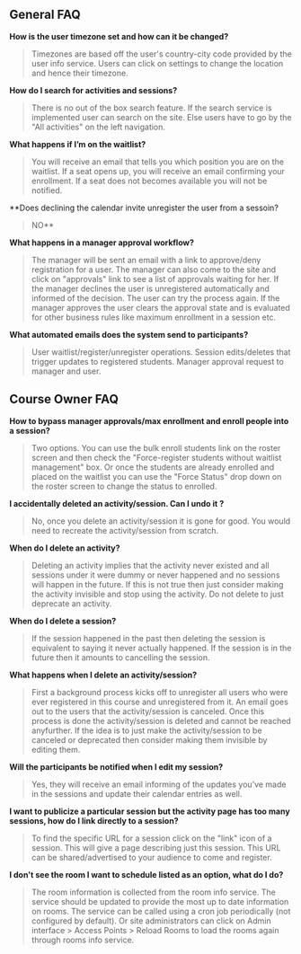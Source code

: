 ## General FAQ ##


**How is the user timezone set and how can it be changed?**
> Timezones are based off the user's country-city code provided by the user info service. Users can click on settings to change the location and hence their timezone.


**How do I search for activities and sessions?**
> There is no out of the box search feature. If the search service is implemented user can search on the site. Else users have to go by the "All activities" on the left navigation.


**What happens if I’m on the waitlist?**
> You will receive an email that tells you which position you are on the waitlist. If a seat opens up, you will receive an email confirming your enrollment. If a seat does not becomes available you will not be notified.


**Does declining the calendar invite unregister the user from a sessoin?
> NO**


**What happens in a  manager approval workflow?**
> The manager will be sent an email with a link to approve/deny registration for a user. The manager can also come to the site and click on "approvals" link to see a list of approvals waiting for her. If the manager declines the user is unregistered automatically and informed of the decision. The user can try the process again. If the manager approves the user clears the approval state and is evaluated for other business rules like maximum enrollment in a session etc.


**What automated emails does the system send to participants?**
> User waitlist/register/unregister operations. Session edits/deletes that trigger updates to registered students. Manager approval request to manager and user.


## Course Owner FAQ ##


**How to bypass manager approvals/max enrollment and enroll people into a session?**
> Two options. You can use the bulk enroll students link on the roster screen and then check the "Force-register students without waitlist management" box. Or once the students are already enrolled and placed on the waitlist you can use the "Force Status" drop down on the roster screen to change the status to enrolled.


**I accidentally deleted an activity/session. Can I undo it ?**
> No, once you delete an activity/session it is gone for good. You would need to recreate the activity/session from scratch.


**When do I delete an activity?**
> Deleting an activity implies that the activity never existed and all sessions under it were dummy or never happened and no sessions will happen in the future. If this is not true then just consider making the activity invisible and stop using the activity. Do not delete to just deprecate an activity.


**When do I delete a session?**
> If the session happened in the past then deleting the session is equivalent to saying it never actually happened. If the session is in the future then it amounts to cancelling the session.


**What happens when I delete an activity/session?**
> First a background process kicks off to unregister all users who were ever registered in this course and unregistered from it. An email goes out to the users that the activity/session is canceled. Once this process is done the activity/session is deleted and cannot be reached anyfurther. If the idea is to just make the activity/session to be canceled or deprecated then consider making them invisible by editing them.


**Will the participants be notified when I edit my session?**
> Yes,  they will receive an email informing of the updates you’ve made in the sessions and update their calendar entries as well.


**I want to publicize a particular session but the activity page has too many sessions, how do I link directly to a session?**
> To find the specific URL for a session click on the "link" icon of a session. This will give a page describing just this session. This URL can be shared/advertised to your audience to come and register.


**I don't see the room I want to schedule listed as an option, what do I do?**
> The room information is collected from the room info service. The service should be updated to provide the most up to date information on rooms. The service can be called using a cron job periodically (not configured by default). Or site administrators can click on Admin interface > Access Points > Reload Rooms to load the rooms again through rooms info service.
